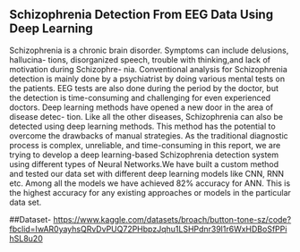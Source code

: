 ## Schizophrenia Detection From EEG Data Using Deep Learning
Schizophrenia is a chronic brain disorder. Symptoms can include delusions, hallucina-
tions, disorganized speech, trouble with thinking,and lack of motivation during Schizophre-
nia. Conventional analysis for Schizophrenia detection is mainly done by a psychiatrist
by doing various mental tests on the patients. EEG tests are also done during the period
by the doctor, but the detection is time-consuming and challenging for even experienced
doctors. Deep learning methods have opened a new door in the area of disease detec-
tion. Like all the other diseases, Schizophrenia can also be detected using deep learning
methods. This method has the potential to overcome the drawbacks of manual strategies.
As the traditional diagnostic process is complex, unreliable, and time-consuming in this
report, we are trying to develop a deep learning-based Schizophrenia detection system
using different types of Neural Networks.We have built a custom method and tested our
data set with different deep learning models like CNN, RNN etc. Among all the models
we have achieved 82% accuracy for ANN. This is the highest accuracy for any existing
approaches or models in the particular data set.

##Dataset-
https://www.kaggle.com/datasets/broach/button-tone-sz/code?fbclid=IwAR0yayhsQRvDvPUQ72PHbpzJqhu1LSHPdnr39l1r6WxHDBoSfPPihSL8u20
